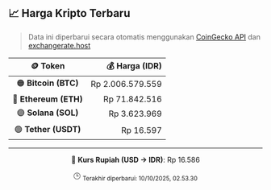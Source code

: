 

<!-- HARGA_KRIPTO -->
## 📈 Harga Kripto Terbaru

> Data ini diperbarui secara otomatis menggunakan [CoinGecko API](https://www.coingecko.com/) dan [exchangerate.host](https://exchangerate.host/)

<div align="center">

| 🪙 Token | 💰 Harga (IDR) |
|:------:|---------------:|
| 🟠 **Bitcoin (BTC)**   | Rp 2.006.579.559 |
| 🔵 **Ethereum (ETH)**  | Rp 71.842.516 |
| 🟣 **Solana (SOL)**    | Rp 3.623.969 |
| 🟢 **Tether (USDT)**   | Rp 16.597 |

---

💱 **Kurs Rupiah (USD → IDR)**: Rp 16.586

🕒 <sub>Terakhir diperbarui: 10/10/2025, 02.53.30</sub>

</div>
<!-- /HARGA_KRIPTO -->